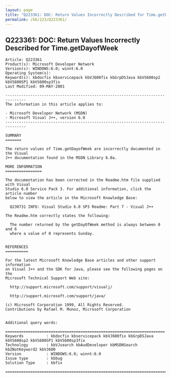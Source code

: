 ```yaml
---
layout: page
title: "Q223361: DOC: Return Values Incorrectly Described for Time.getDayofWeek"
permalink: /kb/223/Q223361/
---
```


## Q223361: DOC: Return Values Incorrectly Described for Time.getDayofWeek

	Article: Q223361
	Product(s): Microsoft Developer Network
	Version(s): WINDOWS:6.0; winnt:6.0
	Operating System(s): 
	Keyword(s): kbdocfix kbservicepack kbVJ600fix kbGrpDSJava kbVS600sp2 kbVS600SP1 kbVS600sp3fix
	Last Modified: 09-MAY-2001
	
	-------------------------------------------------------------------------------
	The information in this article applies to:
	
	- Microsoft Developer Network (MSDN) 
	- Microsoft Visual J++, version 6.0 
	-------------------------------------------------------------------------------
	
	SUMMARY
	=======
	
	The return values of Time.getDayofWeek are incorrectly documented in the Visual
	J++ documentation found in the MSDN Library 6.0a.
	
	MORE INFORMATION
	================
	
	The documentation has been corrected in the Readme.htm file supplied with Visual
	Studio 6.0 Service Pack 3. For additional information, click the article number
	below to view the article in the Microsoft Knowledge Base:
	
	  Q230731 INFO: Visual Studio 6.0 SP3 Readme: Part 7 - Visual J++
	
	The Readme.htm correctly states the following:
	
	  The number returned by the getDayOfWeek method is always between 0 and 6
	  where a value of 0 represents Sunday.
	
	
	REFERENCES
	==========
	
	For the latest Microsoft Knowledge Base articles and other support information
	on Visual J++ and the SDK for Java, please see the following pages on the
	Microsoft Technical Support Web site:
	
	  http://support.microsoft.com/support/visualj/
	
	  http://support.microsoft.com/support/java/
	
	(c) Microsoft Corporation 1999, All Rights Reserved.
	Contributions by Rafael M. Munoz, Microsoft Corporation
	
	
	Additional query words:
	
	======================================================================
	Keywords          : kbdocfix kbservicepack kbVJ600fix kbGrpDSJava kbVS600sp2 kbVS600SP1 kbVS600sp3fix 
	Technology        : kbVJsearch kbAudDeveloper kbMSDNSearch kbZNotKeyword2 kbVJ600
	Version           : WINDOWS:6.0; winnt:6.0
	Issue type        : kbbug
	Solution Type     : kbfix
	
	=============================================================================
	
